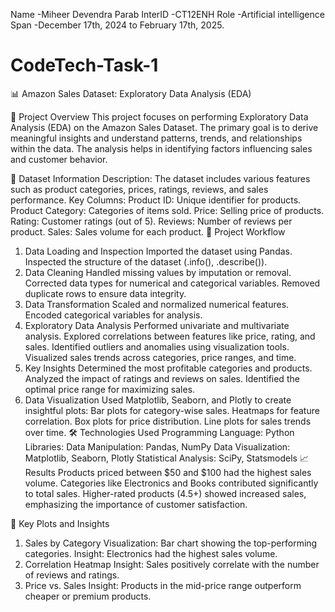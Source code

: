 Name -Miheer Devendra Parab
InterID -CT12ENH
Role -Artificial intelligence
Span -December 17th, 2024 to February 17th, 2025.


# CodeTech-Task-1
📊 Amazon Sales Dataset: Exploratory Data Analysis (EDA)

📝 Project Overview
This project focuses on performing Exploratory Data Analysis (EDA) on the Amazon Sales Dataset. The primary goal is to derive meaningful insights and understand patterns, trends, and relationships within the data. The analysis helps in identifying factors influencing sales and customer behavior.

📂 Dataset Information
Description: The dataset includes various features such as product categories, prices, ratings, reviews, and sales performance.
Key Columns:
Product ID: Unique identifier for products.
Product Category: Categories of items sold.
Price: Selling price of products.
Rating: Customer ratings (out of 5).
Reviews: Number of reviews per product.
Sales: Sales volume for each product.
🔧 Project Workflow
1. Data Loading and Inspection
Imported the dataset using Pandas.
Inspected the structure of the dataset (.info(), .describe()).
2. Data Cleaning
Handled missing values by imputation or removal.
Corrected data types for numerical and categorical variables.
Removed duplicate rows to ensure data integrity.
3. Data Transformation
Scaled and normalized numerical features.
Encoded categorical variables for analysis.
4. Exploratory Data Analysis
Performed univariate and multivariate analysis.
Explored correlations between features like price, rating, and sales.
Identified outliers and anomalies using visualization tools.
Visualized sales trends across categories, price ranges, and time.
5. Key Insights
Determined the most profitable categories and products.
Analyzed the impact of ratings and reviews on sales.
Identified the optimal price range for maximizing sales.
6. Data Visualization
Used Matplotlib, Seaborn, and Plotly to create insightful plots:
Bar plots for category-wise sales.
Heatmaps for feature correlation.
Box plots for price distribution.
Line plots for sales trends over time.
🛠️ Technologies Used
Programming Language: Python
Libraries:
Data Manipulation: Pandas, NumPy
Data Visualization: Matplotlib, Seaborn, Plotly
Statistical Analysis: SciPy, Statsmodels
📈 Results
Products priced between $50 and $100 had the highest sales volume.
Categories like Electronics and Books contributed significantly to total sales.
Higher-rated products (4.5+) showed increased sales, emphasizing the importance of customer satisfaction.

📌 Key Plots and Insights
1. Sales by Category
Visualization: Bar chart showing the top-performing categories.
Insight: Electronics had the highest sales volume.
2. Correlation Heatmap
Insight: Sales positively correlate with the number of reviews and ratings.
3. Price vs. Sales
Insight: Products in the mid-price range outperform cheaper or premium products.
